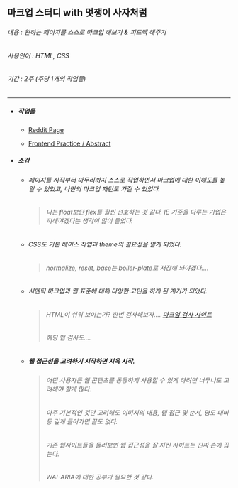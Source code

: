 ## 마크업 스터디 with 멋쟁이 사자처럼

###### 내용 : 원하는 페이지를 스스로 마크업 해보기 & 피드백 해주기

###### 사용언어 : HTML, CSS

###### 기간 : 2주 (주당 1개의 작업물)

---

- ##### 작업물
  - [Reddit Page](https://ssw6750.github.io/likeLion-studu01/)

  - [Frontend Practice / Abstract](https://ssw6750.github.io/likeLion-studu01/index2)

- ##### 소감
  - ###### 페이지를 시작부터 마무리까지 스스로 작업하면서 마크업에 대한 이해도를 높일 수 있었고, 나만의 마크업 패턴도 가질 수 있었다.

    > ###### 나는 float보단 flex를 훨씬 선호하는 것 같다. IE 기준을 다루는 기업은 피해야겠다는 생각이 많이 들었다.

  - ###### CSS도 기본 베이스 작업과 theme의 필요성을 알게 되었다.

    > ###### normalize, reset, base는 boiler-plate로 저장해 놔야겠다….

  - ###### 시멘틱 마크업과 웹 표준에 대해 다양한 고민을 하게 된 계기가 되었다.

    > ###### HTML이 쉬워 보이는가? 한번 검사해보자…. [마크업 검사 사이트](https://validator.kldp.org/)
    > ###### 헤딩 맵 검사도….

  - ##### 웹 접근성을 고려하기 시작하면 지옥 시작.
    > ###### 어떤 사용자든 웹 콘텐츠를 동등하게 사용할 수 있게 하려면 너무나도 고려해야 할게 많다.
    > ###### 아주 기본적인 것만 고려해도 이미지의 내용, 탭 접근 및 순서, 명도 대비 등 깊게 들어가면 끝도 없다.
    > ###### 기존 웹사이트들을 둘러보면 웹 접근성을 잘 지킨 사이트는 진짜 손에 꼽는다.
    > ###### WAI-ARIA에 대한 공부가 필요한 것 같다.
